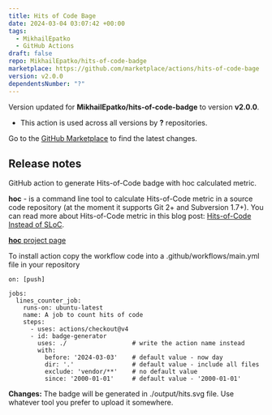 ```yaml
---
title: Hits of Code Bage
date: 2024-03-04 03:07:42 +00:00
tags:
  - MikhailEpatko
  - GitHub Actions
draft: false
repo: MikhailEpatko/hits-of-code-badge
marketplace: https://github.com/marketplace/actions/hits-of-code-bage
version: v2.0.0
dependentsNumber: "?"
---
```



Version updated for **MikhailEpatko/hits-of-code-badge** to version **v2.0.0**.
- This action is used across all versions by **?** repositories.

Go to the [GitHub Marketplace](https://github.com/marketplace/actions/hits-of-code-bage) to find the latest changes.

## Release notes

GitHub action to generate Hits-of-Code badge with hoc calculated metric.

**hoc** - is a command line tool to calculate Hits-of-Code metric in a source code repository (at the moment it supports Git 2+ and Subversion 1.7+). 
 You can read more about Hits-of-Code metric in this blog post: [Hits-of-Code Instead of SLoC](http://www.yegor256.com/2014/11/14/hits-of-code.html).

[**hoc** project page](https://github.com/yegor256/hoc/tree/master)

To install action copy the workflow code into a .github/workflows/main.yml file in your repository

```
on: [push]

jobs:
  lines_counter_job:
    runs-on: ubuntu-latest
    name: A job to count hits of code
    steps:
      - uses: actions/checkout@v4
      - id: badge-generator
        uses: ./                  # write the action name instead
        with:
          before: '2024-03-03'    # default value - now day
          dir: '.'                # default value - include all files
          exclude: 'vendor/**'    # no default value 
          since: '2000-01-01'     # default value - '2000-01-01'
```

**Changes:**
The badge will be generated in ./output/hits.svg file. Use whatever tool you prefer to upload it somewhere.

